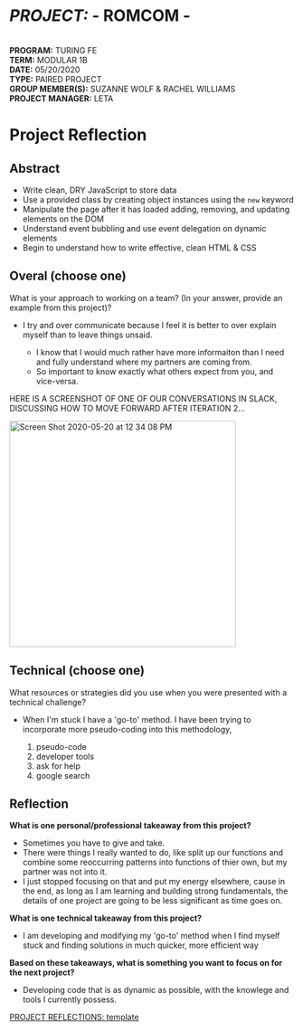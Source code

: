 # _PROJECT:_     - **ROMCOM** -
<br>__PROGRAM:__ TURING FE 
<br>__TERM:__ MODULAR 1B
<br>__DATE:__ 05/20/2020
<br>__TYPE:__ PAIRED PROJECT
<br>__GROUP MEMBER(S):__ SUZANNE WOLF & RACHEL WILLIAMS 
<br>__PROJECT MANAGER:__ LETA
<br>

# Project Reflection

<!-- Use this template to keep a log of reflections on each of your projects through Mod 1, 2, 3, and 4 at Turing. Feel free to add additional questions/prompts that you want to reflect on to help you prepare for future interviews.  -->

## Abstract

* Write clean, DRY JavaScript to store data
* Use a provided class by creating object instances using the `new` keyword
* Manipulate the page after it has loaded adding, removing, and updating elements on the DOM
* Understand event bubbling and use event delegation on dynamic elements
* Begin to understand how to write effective, clean HTML & CSS

<!-- In a few sentences, explain **what** the project was and the scope of your work. Imagine explaining your answer to a technical recruiter or a developer who you'd potentially be interviewing with. -->

## Overal (choose one)

What is your approach to working on a team? (In your answer, provide an example from this project)?

- I try and over communicate because I feel it is better to over explain myself than to leave things unsaid.

  - I know that I would much rather have more informaiton than I need and fully understand where my partners are coming from.
  - So important to know exactly what others expect from you, and vice-versa.  
 
 HERE IS A SCREENSHOT OF ONE OF OUR CONVERSATIONS IN SLACK, DISCUSSING HOW TO MOVE FORWARD AFTER ITERATION 2...

<img width="400" alt="Screen Shot 2020-05-20 at 12 34 08 PM" src="https://user-images.githubusercontent.com/10098034/82489161-677d5a00-9a9e-11ea-94ad-ab841d9afcb2.png">

<!-- 
- What role do you typically play on a team? (If you answer, provide an example from this project)
- Tell me about a time you had a disagreement with a colleague and how you resolved it. (only choose if applicable to this project) 
-->

## Technical (choose one)


What resources or strategies did you use when you were presented with a technical challenge?

- When I'm stuck I have a 'go-to' method.  I have been trying to incorporate more pseudo-coding into this methodology, 

  1. pseudo-code
  2. developer tools
  3. ask for help
  4. google search

<!-- - What was a specific technical challenge your group faced? How did you approach this challenge? What went well? What was a struggle?
- You can’t work out how to solve a coding problem. What do you do to find the answer?
 -->

 ## Reflection


**What is one personal/professional takeaway from this project?**

- Sometimes you have to give and take.  
- There were things I really wanted to do, like split up our functions and combine some reoccurring patterns into functions of thier own, but my partner was not into it.  
- I just stopped focusing on that and put my energy elsewhere, cause in the end, as long as I am learning and building strong fundamentals, the details of one project are going to be less significant as time goes on. 

**What is one technical takeaway from this project?**

- I am developing and modifying my 'go-to' method when I find myself stuck and finding solutions in much quicker, more efficient way

**Based on these takeaways, what is something you want to focus on for the next project?**

- Developing code that is as dynamic as possible, with the knowlege and tools I currently possess. 


[PROJECT REFLECTIONS: template](https://gist.github.com/GreenbergKU/7d33f7def3d3994ad059cf63ef8adf83#file-project_reflection_template-md)
